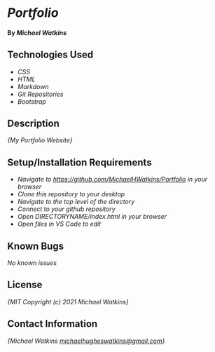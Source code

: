 # _Portfolio_

#### By _**Michael Watkins**_

## Technologies Used

* _CSS_
* _HTML_
* _Markdown_
* _Git Repositories_
* _Bootstrap_

## Description

_{My Portfolio Website}_

## Setup/Installation Requirements

* _Navigate to https://github.com/MichaelHWatkins/Portfolio in your browser_
* _Clone this repository to your desktop_
* _Navigate to the top level of the directory_
* _Connect to your github repository_
* _Open DIRECTORYNAME/index.html in your browser_
* _Open files in VS Code to edit_

## Known Bugs

_No known issues_
## License

_{MIT Copyright (c) 2021 Michael Watkins}_

## Contact Information

_{Michael Watkins michaelhugheswatkins@gmail.com}_